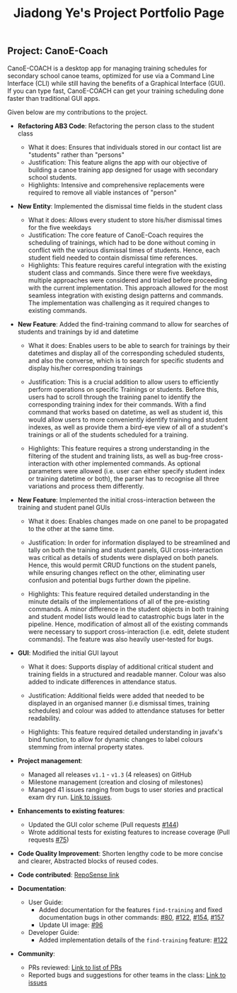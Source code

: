 ﻿---
layout: page
title: Jiadong Ye's Project Portfolio Page
---

## Project: CanoE-Coach

CanoE-COACH is a desktop app for managing training schedules for secondary school canoe teams, optimized for use via a Command Line Interface (CLI) while still having the benefits of a Graphical Interface (GUI). If you can type fast, CanoE-COACH can get your training scheduling done faster than traditional GUI apps.

Given below are my contributions to the project.

* **Refactoring AB3 Code**: Refactoring the person class to the student class
  * What it does: Ensures that individuals stored in our contact list are "students" rather than "persons"
  * Justification: This feature aligns the app with our objective of building a canoe training app designed for usage with secondary school students.
  * Highlights: Intensive and comprehensive replacements were required to remove all viable instances of "person"

* **New Entity**: Implemented the dismissal time fields in the student class
  * What it does: Allows every student to store his/her dismissal times for the five weekdays
  * Justification: The core feature of CanoE-Coach requires the scheduling of trainings, which had to be done without coming in conflict with the various dismissal times of students. Hence, each student field needed to contain dismissal time references.
  * Highlights: This feature requires careful integration with the existing student class and commands. Since there were five weekdays, multiple approaches were considered and trialed before proceeding with the current implementation. This approach allowed for the most seamless integration with existing design patterns and commands. The implementation was challenging as it required changes to existing commands.

* **New Feature**: Added the find-training command to allow for searches of students and trainings by id and datetime
  * What it does: Enables users to be able to search for trainings by their datetimes and display all of the corresponding scheduled students, and also the converse, which is to search for specific students and display his/her corresponding trainings
  * Justification: This is a crucial addition to allow users to efficiently perform operations on specific Trainings or students. Before this, users had to scroll through the training panel to identify the corresponding training index for their commands. With a find command that works based on datetime, as well as student id, this would allow users to more conveniently identify training and student indexes, as well as provide them a bird-eye view of all of a student's trainings or all of the students scheduled for a training.

  * Highlights: This feature requires a strong understanding in the filtering of the student and training lists, as well as bug-free cross-interaction with other implemented commands. As optional parameters were allowed (i.e. user can either specify student index or training datetime or both), the parser has to recognise all three variations and process them differently.

* **New Feature**: Implemented the initial cross-interaction between the training and student panel GUIs
  * What it does: Enables changes made on one panel to be propagated to the other at the same time.
  * Justification: In order for information displayed to be streamlined and tally on both the training and student panels, GUI cross-interaction was critical as details of students were displayed on both panels. Hence, this would permit CRUD functions on the student panels, while ensuring changes reflect on the other, eliminating user confusion and potential bugs further down the pipeline.

  * Highlights: This feature required detailed understanding in the minute details of the implementations of all of the pre-existing commands. A minor difference in the student objects in both training and student model lists would lead to catastrophic bugs later in the pipeline. Hence, modification of almost all of the existing commands were necessary to support cross-interaction (i.e. edit, delete student commands). The feature was also heavily user-tested for bugs.

* **GUI**: Modified the initial GUI layout
  * What it does: Supports display of additional critical student and training fields in a structured and readable manner. Colour was also added to indicate differences in attendance status.
  * Justification: Additional fields were added that needed to be displayed in an organised manner (i.e dismissal times, training schedules) and colour was added to attendance statuses for better readability.

  * Highlights: This feature required detailed understanding in javafx's bind function, to allow for dynamic changes to label colours stemming from internal property states.

* **Project management**:
	 *   Managed all releases  `v1.1`  -  `v1.3`  (4 releases) on GitHub
	 *  Milestone management (creation and closing of milestones)
	 * Managed 41 issues ranging from bugs to user stories and practical exam dry run. [Link to issues](https://github.com/AY2021S1-CS2103-F10-1/tp/issues?q=is%3Aissue+author%3Ayejiadong+is%3Aclosed).

* **Enhancements to existing features**:
	-   Updated the GUI color scheme (Pull requests  [#144](https://github.com/AY2021S1-CS2103-F10-1/tp/pull/144))
	-   Wrote additional tests for existing features to increase coverage (Pull requests  [#75](https://github.com/AY2021S1-CS2103-F10-1/tp/pull/75))

* **Code Quality Improvement**: Shorten lengthy code to be more concise and clearer, Abstracted blocks of reused codes.

* **Code contributed**: [RepoSense link](https://nus-cs2103-ay2021s1.github.io/tp-dashboard/#breakdown=true&search=yejiadong&sort=groupTitle&sortWithin=title&since=2020-08-14&timeframe=commit&mergegroup=&groupSelect=groupByRepos&checkedFileTypes=docs~functional-code~test-code~other)

* **Documentation**:
  * User Guide:
    * Added documentation for the features `find-training` and fixed documentation bugs in other commands: [#80](https://github.com/AY2021S1-CS2103-F10-1/tp/pull/80), [#122](https://github.com/AY2021S1-CS2103-F10-1/tp/pull/122), [#154](https://github.com/AY2021S1-CS2103-F10-1/tp/pull/154), [#157](https://github.com/AY2021S1-CS2103-F10-1/tp/pull/157)
    * Update UI image: [#96](https://github.com/AY2021S1-CS2103-F10-1/tp/pull/96)
  * Developer Guide:
    * Added implementation details of the `find-training` feature: [#122](https://github.com/AY2021S1-CS2103-F10-1/tp/pull/122)

* **Community**:
  * PRs reviewed: [Link to list of PRs](https://github.com/AY2021S1-CS2103-F10-1/tp/pulls?q=is%3Apr+is%3Aclosed+reviewed-by%3A%40me)
  * Reported bugs and suggestions for other teams in the class: [Link to issues](https://github.com/yejiadong/ped/issues)
